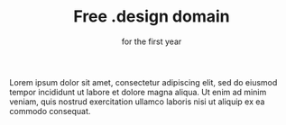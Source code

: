 ---
active: yes
sponsorName: Porkbun
title: Free .design domain
subtitle: for the first year
body: Lorem ipsum dolor sit amet, consectetur adipiscing elit, sed do eiusmod tempor incididunt ut labore et dolore magna aliqua. Ut enim ad minim veniam, quis nostrud exercitation ullamco laboris nisi ut aliquip ex ea commodo consequat.
link: #
---